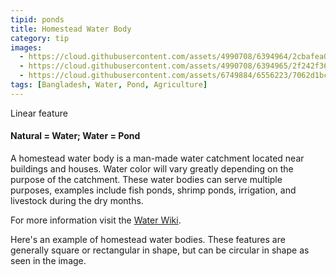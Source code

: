 ```yaml
---
tipid: ponds
title: Homestead Water Body
category: tip
images:
  - https://cloud.githubusercontent.com/assets/4990708/6394964/2cbafea0-bda3-11e4-800b-e71e69829622.PNG
  - https://cloud.githubusercontent.com/assets/4990708/6394965/2f242f36-bda3-11e4-8bad-d4663c16365a.PNG
  - https://cloud.githubusercontent.com/assets/6749884/6556223/7062d1bc-c642-11e4-860b-c6a536d77d0d.gif
tags: [Bangladesh, Water, Pond, Agriculture]
---
```

Linear feature
#### Natural = Water; Water = Pond

A homestead water body is a man-made water catchment located near buildings and houses. Water color will vary greatly depending on the purpose of the catchment. These water bodies can serve multiple purposes, examples include fish ponds, shrimp ponds, irrigation, and livestock during the dry months.   

For more information visit the <a href="http://wiki.openstreetmap.org/wiki/Water" target="_blank">Water Wiki</a>.

Here's an example of homestead water bodies.  These features are generally square or rectangular in shape, but can be circular in shape as seen in the image.   
